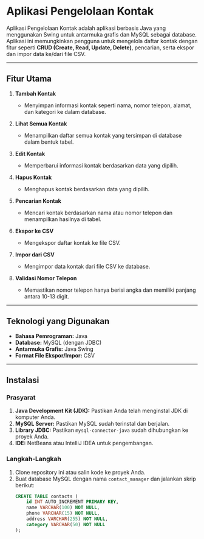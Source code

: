 # Aplikasi Pengelolaan Kontak

Aplikasi Pengelolaan Kontak adalah aplikasi berbasis Java yang menggunakan Swing untuk antarmuka grafis dan MySQL sebagai database. Aplikasi ini memungkinkan pengguna untuk mengelola daftar kontak dengan fitur seperti **CRUD (Create, Read, Update, Delete)**, pencarian, serta ekspor dan impor data ke/dari file CSV.

---

## Fitur Utama

1. **Tambah Kontak**
   - Menyimpan informasi kontak seperti nama, nomor telepon, alamat, dan kategori ke dalam database.

2. **Lihat Semua Kontak**
   - Menampilkan daftar semua kontak yang tersimpan di database dalam bentuk tabel.

3. **Edit Kontak**
   - Memperbarui informasi kontak berdasarkan data yang dipilih.

4. **Hapus Kontak**
   - Menghapus kontak berdasarkan data yang dipilih.

5. **Pencarian Kontak**
   - Mencari kontak berdasarkan nama atau nomor telepon dan menampilkan hasilnya di tabel.

6. **Ekspor ke CSV**
   - Mengekspor daftar kontak ke file CSV.

7. **Impor dari CSV**
   - Mengimpor data kontak dari file CSV ke database.

8. **Validasi Nomor Telepon**
   - Memastikan nomor telepon hanya berisi angka dan memiliki panjang antara 10-13 digit.

---

## Teknologi yang Digunakan

- **Bahasa Pemrograman:** Java
- **Database:** MySQL (dengan JDBC)
- **Antarmuka Grafis:** Java Swing
- **Format File Ekspor/Impor:** CSV

---

## Instalasi

### Prasyarat

1. **Java Development Kit (JDK):** Pastikan Anda telah menginstal JDK di komputer Anda.
2. **MySQL Server:** Pastikan MySQL sudah terinstal dan berjalan.
3. **Library JDBC:** Pastikan `mysql-connector-java` sudah dihubungkan ke proyek Anda.
4. **IDE:** NetBeans atau IntelliJ IDEA untuk pengembangan.

### Langkah-Langkah

1. Clone repository ini atau salin kode ke proyek Anda.
2. Buat database MySQL dengan nama `contact_manager` dan jalankan skrip berikut:
   ```sql
   CREATE TABLE contacts (
       id INT AUTO_INCREMENT PRIMARY KEY,
       name VARCHAR(100) NOT NULL,
       phone VARCHAR(15) NOT NULL,
       address VARCHAR(255) NOT NULL,
       category VARCHAR(50) NOT NULL
   );
